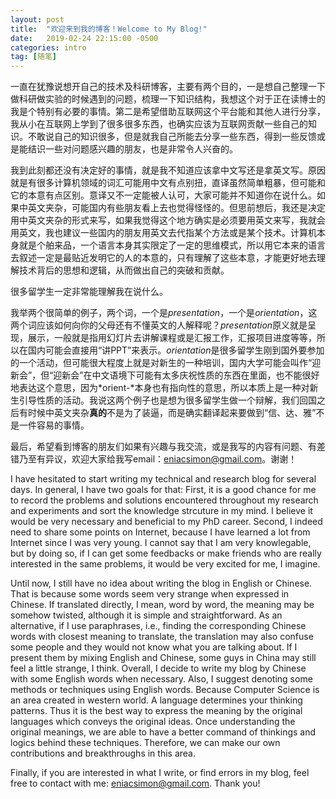 ```yaml
---
layout: post
title:  "欢迎来到我的博客！Welcome to My Blog!"
date:   2019-02-24 22:15:00 -0500
categories: intro
tag: [随笔]
---
```


一直在犹豫说想开自己的技术及科研博客，主要有两个目的，一是想自己整理一下做科研做实验的时候遇到的问题，梳理一下知识结构，我想这个对于正在读博士的我是个特别有必要的事情。第二是希望借助互联网这个平台能和其他人进行分享，我从小在互联网上学到了很多很多东西，也确实应该为互联网贡献一些自己的知识。不敢说自己的知识很多，但是就我自己所能去分享一些东西，得到一些反馈或是能结识一些对问题感兴趣的朋友，也是非常令人兴奋的。

我到此刻都还没有决定好的事情，就是我不知道应该拿中文写还是拿英文写。原因就是有很多计算机领域的词汇可能用中文有点别扭，直译虽然简单粗暴，但可能和它的本意有点区别。意译又不一定能被人认可，大家可能并不知道你在说什么。如果中英文夹杂，可能国内有些朋友看上去也觉得怪怪的。但思前想后，我还是决定用中英文夹杂的形式来写，如果我觉得这个地方确实是必须要用英文来写，我就会用英文，我也建议一些国内的朋友用英文去代指某个方法或是某个技术。计算机本身就是个舶来品，一个语言本身其实限定了一定的思维模式，所以用它本来的语言去叙述一定是最贴近发明它的人的本意的，只有理解了这些本意，才能更好地去理解技术背后的思想和逻辑，从而做出自己的突破和贡献。

很多留学生一定非常能理解我在说什么。

我举两个很简单的例子，两个词，一个是*presentation*，一个是*orientation*，这两个词应该如何向你的父母还有不懂英文的人解释呢？*presentation*原义就是呈现，展示，一般就是指用幻灯片去讲解课程或是汇报工作，汇报项目进度等等，所以在国内可能会直接用“讲PPT”来表示。*orientation*是很多留学生刚到国外要参加的一个活动，但可能很大程度上就是对新生的一种培训，国内大学可能会叫作“迎新会”，但“迎新会”在中文语境下可能有太多庆祝性质的东西在里面，也不能很好地表达这个意思，因为*orient-*本身也有指向性的意思，所以本质上是一种对新生引导性质的活动。我说这两个例子也是想为很多留学生做一个辩解，我们回国之后有时候中英文夹杂**真的**不是为了装逼，而是确实翻译起来要做到“信、达、雅”不是一件容易的事情。

最后，希望看到博客的朋友们如果有兴趣与我交流，或是我写的内容有问题、有差错乃至有异议，欢迎大家给我写email：eniacsimon@gmail.com。谢谢！

I have hesitated to start writing my technical and research blog for several days. In general, I have two goals for that: First, it is a good chance for me to record the problems and solutions encountered throughout my research and experiments and sort the knowledge strcuture in my mind. I believe it would be very necessary and beneficial to my PhD career. Second, I indeed need to share some points on Internet, because I have learned a lot from Internet since I was very young. I cannot say that I am very knowlegable, but by doing so, if I can get some feedbacks or make friends who are really interested in the same problems, it would be very excited for me, I imagine.

Until now, I still have no idea about writing the blog in English or Chinese. That is because some words seem very strange when expressed in Chinese. If translated directly, I mean, word by word, the meaning may be somehow twisted, although it is simple and straightforward. As an alternative, if I use paraphrases, i.e., finding the corresponding Chinese words with closest meaning to translate, the translation may also confuse some people and they would not know what you are talking about. If I present them by mixing English and Chinese, some guys in China may still feel a little strange, I think. Overall, I decide to write my blog by Chinese with some English words when necessary. Also, I suggest denoting some methods or techniques using English words. Because Computer Science is an area created in western world. A language determines your thinking patterns. Thus it is the best way to express the meaning by the original languages which conveys the original ideas. Once understanding the original meanings, we are able to have a better command of thinkings and logics behind these techniques. Therefore, we can make our own contributions and breakthroughs in this area.

Finally, if you are interested in what I write, or find errors in my blog, feel free to contact with me: eniacsimon@gmail.com. Thank you!
